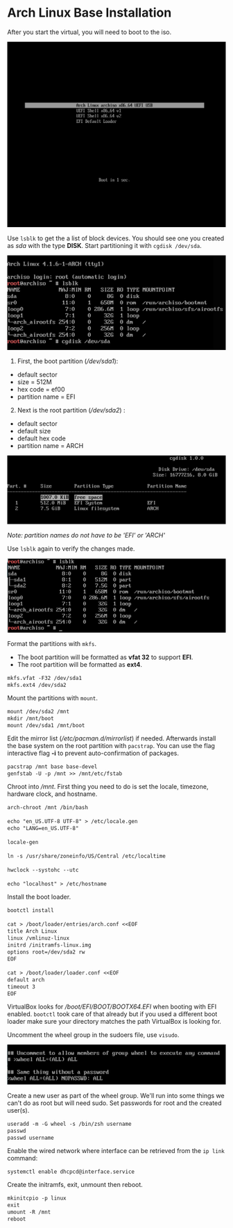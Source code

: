 [boot]:  ./img/boot.jpg  "BOOT TO ISO"
[pre]:   ./img/pre.jpg   "BLOCK DEVICES BEFORE PARTITIONING"
[part]:  ./img/part.jpg  "PARTITIONING"
[post]:  ./img/post.jpg  "BLOCK DEVICES AFTER PARTITIONING"
[frmt]:  ./img/frmt.jpg  "FORMATTING PARTITIONS"
[wheel]: ./img/wheel.jpg "EDIT PERMISSIONS FOR WHEEL GROUP"
[urxvt]: ./img/urxvt.jpg "CHANGE DWM DEFAULT TERMINAL"

# Arch Linux Base Installation

After you start the virtual, you will need to boot to the iso.

![Boot to iso][boot]

Use `lsblk` to get the a list of block devices.
 You should see one you created as _sda_ with the type **DISK**.
 Start partitioning it with `cgdisk /dev/sda`.

![List block devices before partitioning][pre]

1. First, the boot partition (_/dev/sda1_):
 * default sector
 * size = 512M
 * hex code = ef00
 * partition name = EFI
2. Next is the root partition (_/dev/sda2_) :
 * default sector
 * default size
 * default hex code
 * partition name = ARCH

![Partition disk][part]

_Note: partition names do not have to be 'EFI' or 'ARCH'_

Use `lsblk` again to verify the changes made.

![List block devices after partitioning][post]

Format the partitions with `mkfs`.
 * The boot partition will be formatted as **vfat 32** to support **EFI**.
 * The root partition will be formatted as **ext4**.

```
mkfs.vfat -F32 /dev/sda1
mkfs.ext4 /dev/sda2
```

Mount the partitions with `mount`.

```
mount /dev/sda2 /mnt
mkdir /mnt/boot
mount /dev/sda1 /mnt/boot
```

Edit the mirror list (_/etc/pacman.d/mirrorlist_) if needed.
 Afterwards install the base system on the root partition with `pacstrap`.
 You can use the flag interactive flag **-i** to prevent auto-confirmation of packages.

```
pacstrap /mnt base base-devel
genfstab -U -p /mnt >> /mnt/etc/fstab
```

Chroot into _/mnt_. First thing you need to do is set the locale, timezone,
 hardware clock, and hostname.

```
arch-chroot /mnt /bin/bash

echo "en_US.UTF-8 UTF-8" > /etc/locale.gen
echo "LANG=en_US.UTF-8"

locale-gen 

ln -s /usr/share/zoneinfo/US/Central /etc/localtime

hwclock --systohc --utc

echo "localhost" > /etc/hostname
```

Install the boot loader.

```
bootctl install

cat > /boot/loader/entries/arch.conf <<EOF 
title Arch Linux
linux /vmlinuz-linux
initrd /initramfs-linux.img
options root=/dev/sda2 rw
EOF

cat > /boot/loader/loader.conf <<EOF 
default arch
timeout 3
EOF

```

VirtualBox looks for _/boot/EFI/BOOT/BOOTX64.EFI_ when booting with EFI
 enabled. `bootctl` took care of that already but if you used a different
 boot loader make sure your directory matches the path VirtualBox is
 looking for.

Uncomment the wheel group in the sudoers file, use `visudo`.

![Create a new virtual][wheel]

Create a new user as part of the wheel group. We'll run into some things 
 we can't do as root but will need sudo.  Set passwords for root and the
 created user(s).

```
useradd -m -G wheel -s /bin/zsh username
passwd
passwd username
```

Enable the wired network where interface can be retrieved from the `ip link` command:

```
systemctl enable dhcpcd@interface.service

```

Create the initramfs, exit, unmount then reboot.
```
mkinitcpio -p linux
exit
umount -R /mnt
reboot
```
